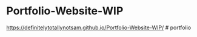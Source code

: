 # Portfolio-Website-WIP

https://definitelytotallynotsam.github.io/Portfolio-Website-WIP/
#   p o r t f o l i o  
 